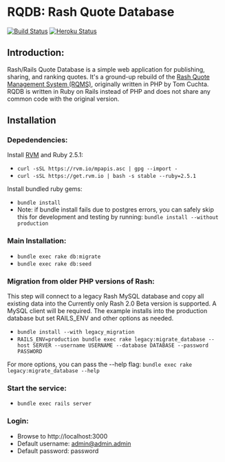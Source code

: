 # RQDB: Rash Quote Database
[![Build Status](https://travis-ci.org/bplunkert/rqdb.svg?branch=development)](https://travis-ci.org/bplunkert/rqdb)
[![Heroku Status](https://heroku-badge.herokuapp.com/?app=rqdb)](https://rqdb.herokuapp.com)

## Introduction:
Rash/Rails Quote Database is a simple web application for publishing, sharing, and ranking quotes. It's a ground-up rebuild of the [Rash Quote Management System (RQMS)](http://rqms.sourceforge.net), originally written in PHP by Tom Cuchta. RQDB is written in Ruby on Rails instead of PHP and does not share any common code with the original version.

## Installation
### Depedendencies:
Install [RVM](https://rvm.io) and Ruby 2.5.1:
* ```curl -sSL https://rvm.io/mpapis.asc | gpg --import -```
* ```curl -sSL https://get.rvm.io | bash -s stable --ruby=2.5.1```

Install bundled ruby gems:
* ```bundle install```
* Note: if bundle install fails due to postgres errors, you can safely skip this for development and testing by running: ```bundle install --without production```

### Main Installation:
* ```bundle exec rake db:migrate```
* ```bundle exec rake db:seed```

### Migration from older PHP versions of Rash:
This step will connect to a legacy Rash MySQL database and copy all existing data into the  Currently only Rash 2.0 Beta version is supported. A MySQL client will be required. The example installs into the production database but set RAILS_ENV and other options as needed.
* ```bundle install --with legacy_migration```
* ```RAILS_ENV=production bundle exec rake legacy:migrate_database --host SERVER --username USERNAME --database DATABASE --password PASSWORD```

For more options, you can pass the --help flag:
```bundle exec rake legacy:migrate_database --help```

### Start the service:
* ```bundle exec rails server```

### Login:
* Browse to http://localhost:3000
* Default username: admin@admin.admin
* Default password: password